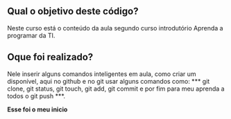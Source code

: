 
## Qual o objetivo deste código?

Neste curso está o conteúdo da aula segundo curso introdutório Aprenda a programar da TI.

## Oque foi realizado?

Nele inserir alguns comandos inteligentes em aula, como criar um disponível, aqui no github e no git usar alguns comandos como:
*** git clone, git status, git touch, git add, git commit e por fim para meu aprenda a todos o git push ***.

**Esse foi o meu inicio**